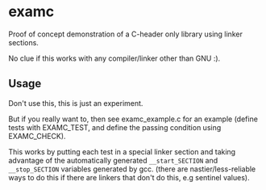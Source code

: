 # examc

Proof of concept demonstration of a C-header only library using linker sections. 

No clue if this works with any compiler/linker other than GNU :). 

## Usage

Don't use this, this is just an experiment. 

But if you really want to, then see examc_example.c for an example (define tests with EXAMC_TEST, and define the passing condition using EXAMC_CHECK). 

This works by putting each test in a special linker section and taking
advantage of the automatically generated `__start_SECTION` and `__stop_SECTION`
variables generated by gcc. (there are nastier/less-reliable ways to do this if
there are linkers that don't do this, e.g sentinel values). 


